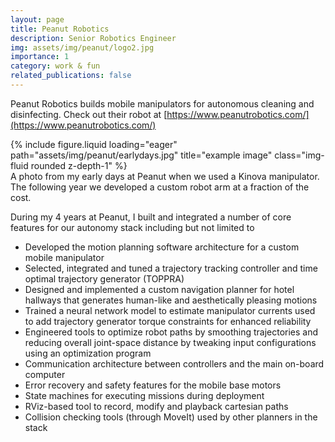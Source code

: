 ```yaml
---
layout: page
title: Peanut Robotics
description: Senior Robotics Engineer
img: assets/img/peanut/logo2.jpg
importance: 1
category: work & fun
related_publications: false
---
```


Peanut Robotics builds mobile manipulators for autonomous cleaning and disinfecting. Check out their robot at [https://www.peanutrobotics.com/](https://www.peanutrobotics.com/)

<div class="row">
    <div class="col-sm mt-3 mt-md-0">
        {% include figure.liquid loading="eager" path="assets/img/peanut/earlydays.jpg" title="example image" class="img-fluid rounded z-depth-1" %}
    </div>
</div>
<div class="caption">
    A photo from my early days at Peanut when we used a Kinova manipulator. The following year we developed a custom robot arm at a fraction of the cost.
</div>


During my 4 years at Peanut, I built and integrated a number of core features for our autonomy stack including but not limited to

- Developed the motion planning software architecture for a custom mobile manipulator
- Selected, integrated and tuned a trajectory tracking controller and time optimal trajectory generator (TOPPRA)
- Designed and implemented a custom navigation planner for hotel hallways that generates human-like and aesthetically pleasing motions
- Trained a neural network model to estimate manipulator currents used to add trajectory generator torque constraints for enhanced reliability
- Engineered tools to optimize robot paths by smoothing trajectories and reducing
overall joint-space distance by tweaking input configurations using an optimization program
- Communication architecture between controllers and the main on-board computer 
- Error recovery and safety features for the mobile base motors
- State machines for executing missions during deployment
- RViz-based tool to record, modify and playback cartesian paths 
- Collision checking tools (through MoveIt) used by other planners in the stack 

